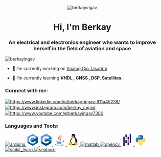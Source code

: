 
<p align="center"> <width="100"> <img src="https://scontent.fesb7-1.fna.fbcdn.net/v/t1.6435-9/47013640_2391410104419505_7099755354614923264_n.jpg?_nc_cat=102&ccb=1-7&_nc_sid=7f8c78&_nc_ohc=6D-Bcm-neZAAX8-CLk7&_nc_ht=scontent.fesb7-1.fna&oh=00_AfCY_EK5craVRgYxoJUaiKMF9UFQoIHLVkmdcM0OqS-Z9A&oe=65F1985E" alt="berkayingav" /> </p>

<h1 align="center">Hi, I'm Berkay</h1>
<h3 align="center">An electrical and electronics engineer who wants to improve herself in the field of aviation and space</h3>

<p align="left"> <img src="https://komarev.com/ghpvc/?username=berkayingav&label=Profile%20views&color=0e75b6&style=flat" alt="berkayingav" /> </p>

- 🔭 I’m currently working on [Analog Çip Tasarımı](https://github.com/berkayingav/TEKNOFEST_2023_Cip_Tasarim_Yarismasi)

- 🌱 I’m currently learning **VHDL , GNSS , DSP, Satellites.**

<h3 align="left">Connect with me:</h3>
<p align="left">
<a href="https://linkedin.com/in/https://www.linkedin.com/in/berkay-ingav-811a45239/" target="blank"><img align="center" src="https://raw.githubusercontent.com/rahuldkjain/github-profile-readme-generator/master/src/images/icons/Social/linked-in-alt.svg" alt="https://www.linkedin.com/in/berkay-ingav-811a45239/" height="30" width="40" /></a>
<a href="https://instagram.com/https://www.instagram.com/berkay_ingav/" target="blank"><img align="center" src="https://raw.githubusercontent.com/rahuldkjain/github-profile-readme-generator/master/src/images/icons/Social/instagram.svg" alt="https://www.instagram.com/berkay_ingav/" height="30" width="40" /></a>
<a href="https://www.youtube.com/c/https://www.youtube.com/@berkayingav7300" target="blank"><img align="center" src="https://raw.githubusercontent.com/rahuldkjain/github-profile-readme-generator/master/src/images/icons/Social/youtube.svg" alt="https://www.youtube.com/@berkayingav7300" height="30" width="40" /></a>
</p>

<h3 align="left">Languages and Tools:</h3>
<p align="left"> <a href="https://www.arduino.cc/" target="_blank" rel="noreferrer"> <img src="https://cdn.worldvectorlogo.com/logos/arduino-1.svg" alt="arduino" width="40" height="40"/> </a> <a href="https://www.cprogramming.com/" target="_blank" rel="noreferrer"> <img src="https://raw.githubusercontent.com/devicons/devicon/master/icons/c/c-original.svg" alt="c" width="40" height="40"/> </a> <a href="https://www.w3schools.com/cpp/" target="_blank" rel="noreferrer"> <img src="https://raw.githubusercontent.com/devicons/devicon/master/icons/cplusplus/cplusplus-original.svg" alt="cplusplus" width="40" height="40"/> </a> <a href="https://www.java.com" target="_blank" rel="noreferrer"> <img src="https://raw.githubusercontent.com/devicons/devicon/master/icons/java/java-original.svg" alt="java" width="40" height="40"/> </a> <a href="https://www.linux.org/" target="_blank" rel="noreferrer"> <img src="https://raw.githubusercontent.com/devicons/devicon/master/icons/linux/linux-original.svg" alt="linux" width="40" height="40"/> </a> <a href="https://www.mathworks.com/" target="_blank" rel="noreferrer"> <img src="https://upload.wikimedia.org/wikipedia/commons/2/21/Matlab_Logo.png" alt="matlab" width="40" height="40"/> </a> <a href="https://opencv.org/" target="_blank" rel="noreferrer"> <img src="https://www.vectorlogo.zone/logos/opencv/opencv-icon.svg" alt="opencv" width="40" height="40"/> </a> <a href="https://pandas.pydata.org/" target="_blank" rel="noreferrer"> <img src="https://raw.githubusercontent.com/devicons/devicon/2ae2a900d2f041da66e950e4d48052658d850630/icons/pandas/pandas-original.svg" alt="pandas" width="40" height="40"/> </a> <a href="https://www.python.org" target="_blank" rel="noreferrer"> <img src="https://raw.githubusercontent.com/devicons/devicon/master/icons/python/python-original.svg" alt="python" width="40" height="40"/> </a> <a href="https://scikit-learn.org/" target="_blank" rel="noreferrer"> <img src="https://upload.wikimedia.org/wikipedia/commons/0/05/Scikit_learn_logo_small.svg" alt="scikit_learn" width="40" height="40"/> </a> <a href="https://seaborn.pydata.org/" target="_blank" rel="noreferrer"> <img src="https://seaborn.pydata.org/_images/logo-mark-lightbg.svg" alt="seaborn" width="40" height="40"/> </a> </p>

